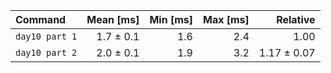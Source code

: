 | Command | Mean [ms] | Min [ms] | Max [ms] | Relative |
|:---|---:|---:|---:|---:|
| `day10 part 1` | 1.7 ± 0.1 | 1.6 | 2.4 | 1.00 |
| `day10 part 2` | 2.0 ± 0.1 | 1.9 | 3.2 | 1.17 ± 0.07 |
